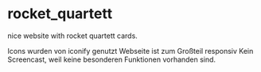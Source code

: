 # rocket_quartett
 nice website with rocket quartett cards.
 
Icons wurden von iconify genutzt 
Webseite ist zum Großteil responsiv
Kein Screencast, weil keine besonderen Funktionen vorhanden sind.
